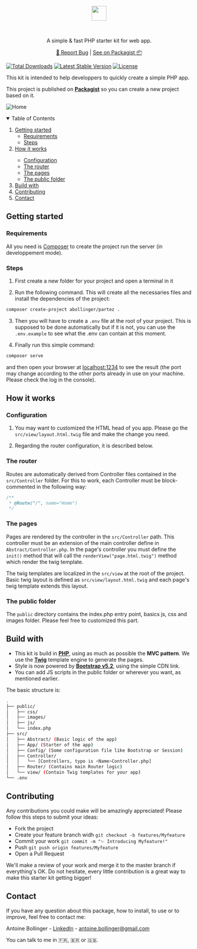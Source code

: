 <base href="public/">
<p align="center">
    <p align="center"><img src="partez.png" height="40"/></p>
    <br/>
    <p align="center">A simple & fast PHP starter kit for web app.</p>
    <p align="center">
        <a href="https://github.com/Antoine-Bollinger/partez/issues">🐛 Report Bug</a> | <a href="https://packagist.org/packages/abollinger/partez">See on Packagist 📦️</a>
    </p>
</p>

[![Total Downloads](https://img.shields.io/packagist/dt/abollinger/partez)](https://packagist.org/packages/abollinger/partez)
[![Latest Stable Version](https://img.shields.io/packagist/v/abollinger/partez)](https://packagist.org/packages/abollinger/partez)
[![License](https://img.shields.io/packagist/l/abollinger/partez)](https://packagist.org/packages/abollinger/partez)

This kit is intended to help developpers to quickly create a simple PHP app.

This project is published on **[Packagist](https://packagist.org/packages/abollinger/partez)** so you can create a new project based on it.

![Home](images/preview.jpg)

<!-- TABLE OF CONTENTS -->
<details open="open">
  <summary>Table of Contents</summary>
  <ol>
    <li>
      <a href="#getting-started">Getting started</a>
      <ul>
        <li><a href="#requirements">Requirements</a></li>
        <li><a href="#steps">Steps</a></li>
      </ul>
    </li>
    <li><a href="#how-it-works">How it works</a></li>
      <ul>
        <li><a href="#configuration">Configuration</a></li>
        <li><a href="#the-router">The router</a></li>
        <li><a href="#the-pages">The pages</a></li>
        <li><a href="#the-public-folder">The public folder</a></li>
      </ul>
    <li><a href="#build-with">Build with</a></li>
    <li><a href="#contributing">Contributing</a></li>
    <li><a href="#contact">Contact</a></li>
  </ol>
</details>

## Getting started

### Requirements

All you need is [Composer](https://getcomposer.org/) to create the project run the server (in developpement mode).

### Steps

1. First create a new folder for your project and open a terminal in it

2. Run the following command. This will create all the necessaries files and install the dependencies of the project:

```bash
composer create-project abollinger/partez .
```

3. Then you will have to create a ```.env``` file at the root of your project. This is supposed to be done automatically but if it is not, you can use the ```.env.example``` to see what the .env can contain at this moment.

4. Finally run this simple command:

```bash
composer serve
``` 

and then open your browser at <a href="http://localhost:1234">localhost:1234</a> to see the result (the port may change according to the other ports already in use on your machine. Please check the log in the console).

## How it works

### Configuration

1. You may want to customized the HTML head of you app. Please go the ```src/view/layout.html.twig``` file and make the change you need.

2. Regarding the router configuration, it is described below.

### The router

Routes are automatically derived from Controller files contained in the ```src/Controller``` folder.
For this to work, each Controller must be block-commented in the following way:

```php
/**
 * @Route("/", name="Home")
 */
```

### The pages

Pages are rendered by the controller in the ```src/Controller``` path. This controller must be an extension of the main controller define in ```Abstract/Controller.php```.
In the page's controller you must define the ```init()``` method that will call the ```renderView("page.html.twig")``` method which render the twig template.

The twig templates are localized in the ```src/view``` at the root of the project. Basic twig layout is defined as ```src/view/layout.html.twig``` and each page's twig template extends this layout.

### The public folder

The ```public``` directory contains the index.php entry point, basics js, css and images folder. Please feel free to customized this part.

## Build with

- This kit is build in **[PHP](https://www.php.net/)**, using as much as possible the **MVC pattern**. We use the **[Twig](https://twig.symfony.com/)** template engine to generate the pages. 
- Style is now powered by **[Bootstrap v5.2](https://getbootstrap.com/)**, using the simple CDN link.
- You can add JS scripts in the public folder or wherever you want, as mentioned earlier.

The basic structure is: 

```bash
.
├── public/
│   ├── css/
│   ├── images/
│   ├── js/
│   └── index.php
├── src/
│   ├── Abstract/ (Basic logic of the app)
│   ├── App/ (Starter of the app)
│   ├── Config/ (Some configuration file like Bootstrap or Session)
│   ├── Controller/
│   │   └── [Controllers, typo is <Name>Controller.php]
│   ├── Router/ (Contains main Router logic)
│   └── view/ (Contain Twig templates for your app)
└── .env
```

<!--CONTRIBUTING -->

## Contributing

Any contributions you could make will be amazingly appreciated! Please follow this steps to submit your ideas:

- Fork the project
- Create your feature branch widh ```git checkout -b features/Myfeature```
- Commit your work ```git commit -m "✨ Introducing Myfeature!"```
- Push ```git push origin features/Myfeature```
- Open a Pull Request

We'll make a review of your work and merge it to the master branch if everything's OK.
Do not hesitate, every little contribution is a great way to make this starter kit getting bigger!

<!-- CONTACT -->

## Contact

If you have any question about this package, how to install, to use or to improve, feel free to contact me:

Antoine Bollinger - [LinkedIn](https://www.linkedin.com/in/antoinebollinger/) - [antoine.bollinger@gmail.com](mailto:antoine.bollinger@gmail.com)

You can talk to me in 🇫🇷, 🇧🇷 or 🇬🇧.